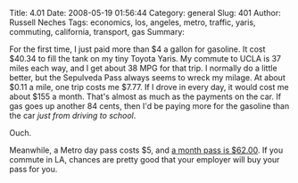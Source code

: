 Title: 4.01
Date: 2008-05-19 01:56:44
Category: general
Slug: 401
Author: Russell Neches
Tags: economics, los, angeles, metro, traffic, yaris, commuting, california, transport, gas
Summary: 


For the first time, I just paid more than \$4 a gallon for gasoline. It
cost \$40.34 to fill the tank on my tiny Toyota Yaris. My commute to
UCLA is 37 miles each way, and I get about 38 MPG for that trip. I
normally do a little better, but the Sepulveda Pass always seems to
wreck my milage. At about \$0.11 a mile, one trip costs me \$7.77. If I
drove in every day, it would cost me about \$155 a month. That's almost
as much as the payments on the car. If gas goes up another 84 cents,
then I'd be paying more for the gasoline than the car *just from driving
to school*.

Ouch.

Meanwhile, a Metro day pass costs \$5, and [a month pass is
\$62.00](http://prostores2.carrierzone.com/servlet/mtanet/Categories?category=Metro+Pass).
If you commute in LA, chances are pretty good that your employer will
buy your pass for you.
